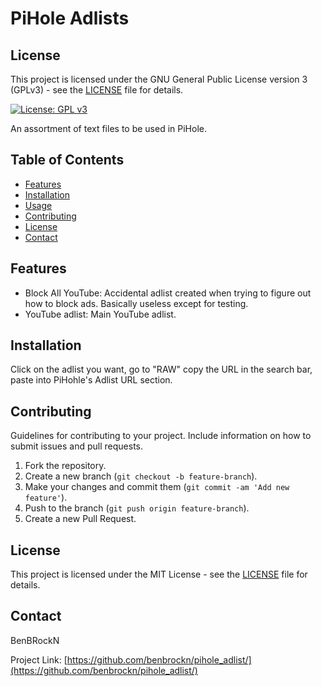 # PiHole Adlists

## License

This project is licensed under the GNU General Public License version 3 (GPLv3) - see the [LICENSE](LICENSE) file for details.

[![License: GPL v3](https://img.shields.io/badge/License-GPLv3-blue.svg)](https://www.gnu.org/licenses/gpl-3.0)


An assortment of text files to be used in PiHole.

## Table of Contents

- [Features](#features)
- [Installation](#installation)
- [Usage](#usage)
- [Contributing](#contributing)
- [License](#license)
- [Contact](#contact)

## Features

- Block All YouTube: Accidental adlist created when trying to figure out how to block ads. Basically useless except for testing.
- YouTube adlist: Main YouTube adlist.

## Installation

Click on the adlist you want, go to "RAW" copy the URL in the search bar, paste into PiHohle's Adlist URL section.

## Contributing

Guidelines for contributing to your project. Include information on how to submit issues and pull requests.

1. Fork the repository.
2. Create a new branch (`git checkout -b feature-branch`).
3. Make your changes and commit them (`git commit -am 'Add new feature'`).
4. Push to the branch (`git push origin feature-branch`).
5. Create a new Pull Request.

## License

This project is licensed under the MIT License - see the [LICENSE](LICENSE) file for details.

## Contact

BenBRockN

Project Link: [https://github.com/benbrockn/pihole_adlist/](https://github.com/benbrockn/pihole_adlist/)
